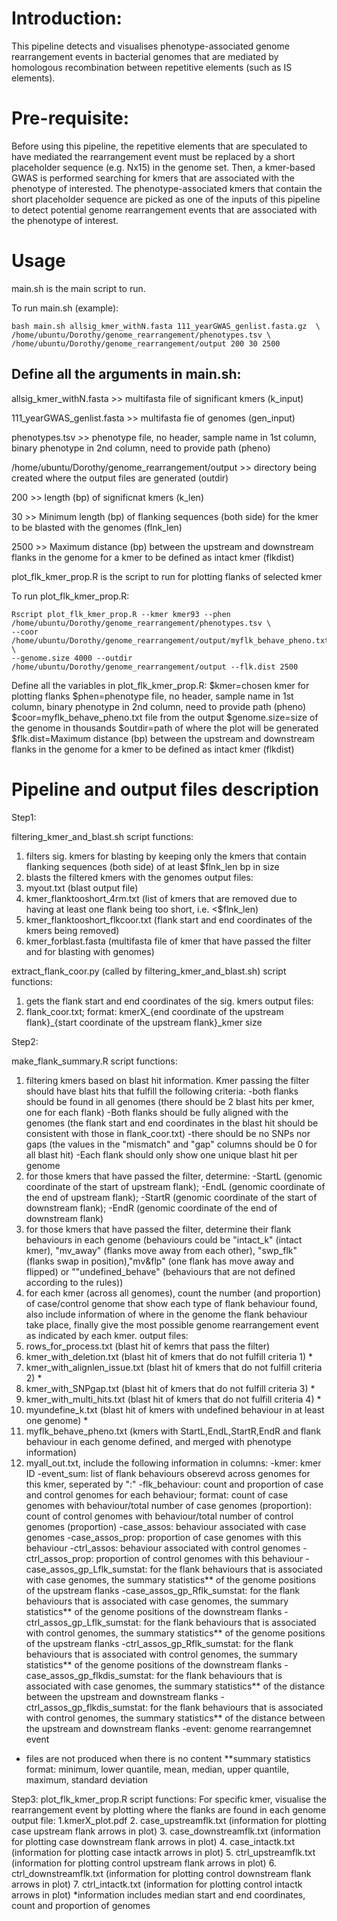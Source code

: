 # Introduction: 
This pipeline detects and visualises phenotype-associated genome rearrangement events in bacterial genomes that are mediated by homologous recombination between repetitive elements (such as IS elements). 

# Pre-requisite:
Before using this pipeline, the repetitive elements that are speculated to have mediated the rearrangement event must be replaced by a short placeholder sequence (e.g. Nx15) in the genome set. Then, a kmer-based GWAS is performed searching for kmers that are associated with the phenotype of interested. The phenotype-associated kmers that contain the short placeholder sequence are picked as one of the inputs of this pipeline to detect potential genome rearrangement events that are associated with the phenotype of interest.

# Usage

main.sh is the main script to run. 

To run main.sh (example):

```
bash main.sh allsig_kmer_withN.fasta 111_yearGWAS_genlist.fasta.gz  \
/home/ubuntu/Dorothy/genome_rearrangement/phenotypes.tsv \
/home/ubuntu/Dorothy/genome_rearrangement/output 200 30 2500
```

## Define all the arguments in main.sh:

allsig_kmer_withN.fasta >> multifasta file of significant kmers (k_input)

111_yearGWAS_genlist.fasta >> multifasta fie of genomes (gen_input)

phenotypes.tsv >> phenotype file, no header, sample name in 1st column, binary phenotype in 2nd column, need to provide path (pheno)

/home/ubuntu/Dorothy/genome_rearrangement/output >> directory being created where the output files are generated (outdir)

200 >> length (bp) of significnat kmers (k_len)

30 >> Minimum length (bp) of flanking sequences (both side) for the kmer to be blasted with the genomes (flnk_len)

2500 >> Maximum distance (bp) between the upstream and downstream flanks in the genome for a kmer to be defined as intact kmer (flkdist)



plot_flk_kmer_prop.R is the script to run for plotting flanks of selected kmer

To run plot_flk_kmer_prop.R:
```
Rscript plot_flk_kmer_prop.R --kmer kmer93 --phen /home/ubuntu/Dorothy/genome_rearrangement/phenotypes.tsv \
--coor /home/ubuntu/Dorothy/genome_rearrangement/output/myflk_behave_pheno.txt \
--genome.size 4000 --outdir /home/ubuntu/Dorothy/genome_rearrangement/output --flk.dist 2500
```

Define all the variables in plot_flk_kmer_prop.R:
$kmer=chosen kmer for plotting flanks
$phen=phenotype file, no header, sample name in 1st column, binary phenotype in 2nd column, need to provide path (pheno)
$coor=myflk_behave_pheno.txt file from the output
$genome.size=size of the genome in thousands
$outdir=path of where the plot will be generated
$flk.dist=Maximum distance (bp) between the upstream and downstream flanks in the genome for a kmer to be defined as intact kmer (flkdist)


# Pipeline and output files description

Step1:

filtering_kmer_and_blast.sh
script functions:
1. filters sig. kmers for blasting by keeping only the kmers that contain flanking sequences (both side) of at least $flnk_len bp in size
2. blasts the filtered kmers with the genomes
output files: 
1. myout.txt (blast output file)
2. kmer_flanktooshort_4rm.txt (list of kmers that are removed due to having at least one flank being too short, i.e. <$flnk_len)
3. kmer_flanktooshort_flkcoor.txt (flank start and end coordinates of the kmers being removed)
4. kmer_forblast.fasta (multifasta file of kmer that have passed the filter and for blasting with genomes)


extract_flank_coor.py (called by filtering_kmer_and_blast.sh)
script functions:
1. gets the flank start and end coordinates of the sig. kmers
output files: 
1. flank_coor.txt; format: kmerX_{end coordinate of the upstream flank}_{start coordinate of the upstream flank}_kmer size


Step2:

make_flank_summary.R
script functions:
1. filtering kmers based on blast hit information. Kmer passing the filter should have blast hits that fulfill the following criteria:
-both flanks should be found in all genomes (there should be 2 blast hits per kmer, one for each flank)
-Both flanks should be fully aligned with the genomes (the flank start and end coordinates in the blast hit should be consistent 
with those in flank_coor.txt)
-there should be no SNPs nor gaps (the values in the "mismatch" and "gap" columns should be 0 for all blast hit)
-Each flank should only show one unique blast hit per genome
2. for those kmers that have passed the filter, determine:
-StartL (genomic coordinate of the start of upstream flank);
-EndL (genomic coordinate of the end of upstream flank);
-StartR (genomic coordinate of the start of downstream flank);
-EndR (genomic coordinate of the end of downstream flank)
3. for those kmers that have passed the filter, determine their flank behaviours in each genome (behaviours could be 
"intact_k" (intact kmer), "mv_away" (flanks move away from each other), "swp_flk" (flanks swap in position),"mv&flp" (one flank has 
move away and flipped) or ""undefined_behave" (behaviours that are not defined according to the rules))
4. for each kmer (across all genomes), count the number (and proportion) of case/control genome that show each type of flank behaviour found, 
also include information of where in the genome the flank behaviour take place, finally give the most possible genome rearrangement event 
as indicated by each kmer.
output files: 
1. rows_for_process.txt (blast hit of kemrs that pass the filter)
2. kmer_with_deletion.txt (blast hit of kmers that do not fulfill criteria 1) *
3. kmer_with_alignlen_issue.txt (blast hit of kmers that do not fulfill criteria 2) *
4. kmer_with_SNPgap.txt (blast hit of kmers that do not fulfill criteria 3) * 
5. kmer_with_multi_hits.txt (blast hit of kmers that do not fulfill criteria 4) *
6. myundefine_k.txt (blast hit of kmers with undefined behaviour in at least one genome) *
7. myflk_behave_pheno.txt (kmers with StartL,EndL,StartR,EndR and flank behaviour in each genome defined, and merged with phenotype information)
8. myall_out.txt, include the following information in columns:
-kmer: kmer ID
-event_sum: list of flank behaviours obserevd across genomes for this kmer, seperated by ":"
-flk_behaviour: count and proportion of case and control genomes for each behaviour; format: count of case genomes with behaviour/total number of case genomes (proportion): count of control genomes with behaviour/total number of control genomes (proportion)
-case_assos: behaviour associated with case genomes
-case_assos_prop: proportion of case genomes with this behaviour
-ctrl_assos: behaviour associated with control genomes
-ctrl_assos_prop: proportion of control genomes with this behaviour
-case_assos_gp_Lflk_sumstat: for the flank behaviours that is associated with case genomes, the summary statistics** of the genome positions of the upstream flanks
-case_assos_gp_Rflk_sumstat: for the flank behaviours that is associated with case genomes, the summary statistics** of the genome positions of the downstream flanks
-ctrl_assos_gp_Lflk_sumstat: for the flank behaviours that is associated with control genomes, the summary statistics** of the genome positions of the upstream flanks
-ctrl_assos_gp_Rflk_sumstat: for the flank behaviours that is associated with control genomes, the summary statistics** of the genome positions of the downstream flanks
-case_assos_gp_flkdis_sumstat: for the flank behaviours that is associated with case genomes, the summary statistics** of the distance between the upstream and downstream flanks
-ctrl_assos_gp_flkdis_sumstat: for the flank behaviours that is associated with control genomes, the summary statistics** of the distance between the upstream and downstream flanks
-event: genome rearrangemnet event

* files are not produced when there is no content
**summary statistics format: minimum, lower quantile, mean, median, upper quantile, maximum, standard deviation

Step3:
plot_flk_kmer_prop.R
script functions: 
For specific kmer, visualise the rearrangement event by plotting where the flanks are found in each genome
output file: 
1.kmerX_plot.pdf 
2. case_upstreamflk.txt (information for plotting case upstream flank arrows in plot)
3. case_downstreamflk.txt (information for plotting case downstream flank arrows in plot)
4. case_intactk.txt (information for plotting case intactk arrows in plot)
5. ctrl_upstreamflk.txt (information for plotting control upstream flank arrows in plot)
6. ctrl_downstreamflk.txt (information for plotting control downstream flank arrows in plot)
7. ctrl_intactk.txt (information for plotting control intactk arrows in plot)
*information includes median start and end coordinates, count and proportion of genomes
